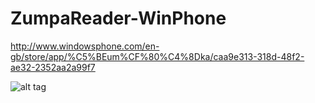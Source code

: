 ZumpaReader-WinPhone
====================


http://www.windowsphone.com/en-gb/store/app/%C5%BEum%CF%80%C4%8Dka/caa9e313-318d-48f2-ae32-2352aa2a99f7

![alt tag](http://chart.apis.google.com/chart?cht=qr&chs=300x300&chl=http%3A//www.windowsphone.com/en-gb/store/app/%25C5%25BEum%25CF%2580%25C4%258Dka/caa9e313-318d-48f2-ae32-2352aa2a99f7&chld=H|0)
